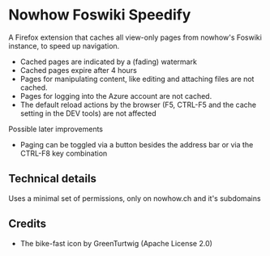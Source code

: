# Nowhow Foswiki Speedify

A Firefox extension that caches all view-only pages from nowhow's Foswiki instance, to speed up navigation.

- Cached pages are indicated by a (fading) watermark
- Cached pages expire after 4 hours
- Pages for manipulating content, like editing and attaching files are not cached.
- Pages for logging into the Azure account are not cached.
- The default reload actions by the browser (F5, CTRL-F5 and the cache setting in the DEV tools) are not affected

Possible later improvements

- Paging can be toggled via a button besides the address bar or via the CTRL-F8 key combination

## Technical details

Uses a minimal set of permissions, only on nowhow.ch and it's subdomains


## Credits
   - The bike-fast icon by GreenTurtwig (Apache License 2.0)
